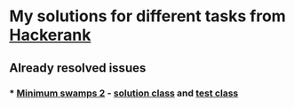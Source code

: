# My solutions for different tasks from [Hackerank](https://www.hackerrank.com/dashboard)

## Already resolved issues
### * [Minimum swamps 2](https://www.hackerrank.com/challenges/minimum-swaps-2/problem?isFullScreen=true&h_l=interview&playlist_slugs%5B%5D=interview-preparation-kit&playlist_slugs%5B%5D=arrays) - [solution class](https://github.com/13andrew13/roadmap-hackerank-tasks/blob/main/src/main/java/com/andrew/hackerank/minimumswamps2/Solution.java) and [test class](https://github.com/13andrew13/roadmap-hackerank-tasks/blob/main/src/test/java/com/andrew/hackerank/minimumswamps2/SolutionTest.java)
